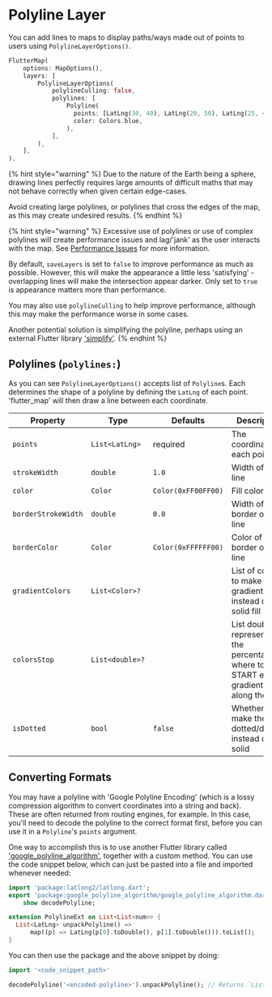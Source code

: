 # Polyline Layer

You can add lines to maps to display paths/ways made out of points to users using `PolylineLayerOptions()`.

```dart
FlutterMap(
    options: MapOptions(),
    layers: [
        PolylineLayerOptions(
            polylineCulling: false,
            polylines: [
                Polyline(
                  points: [LatLng(30, 40), LatLng(20, 50), LatLng(25, 45),],
                  color: Colors.blue,
                ),
            ],
        ),
    ],
),
```

{% hint style="warning" %}
Due to the nature of the Earth being a sphere, drawing lines perfectly requires large amounts of difficult maths that may not behave correctly when given certain edge-cases.

Avoid creating large polylines, or polylines that cross the edges of the map, as this may create undesired results.
{% endhint %}

{% hint style="warning" %}
Excessive use of polylines or use of complex polylines will create performance issues and lag/'jank' as the user interacts with the map. See [Performance Issues](../../faqs/late-initialization-errors.md#performance-issues) for more information.

By default, `saveLayers` is set to `false` to improve performance as much as possible. However, this will make the appearance a little less 'satisfying' - overlapping lines will make the intersection appear darker. Only set to `true` is appearance matters more than performance.

You may also use `polylineCulling` to help improve performance, although this may make the performance worse in some cases.

Another potential solution is simplifying the polyline, perhaps using an external Flutter library ['simplify'](https://pub.dev/packages/simplify).
{% endhint %}

## Polylines (`polylines:`)

As you can see `PolylineLayerOptions()` accepts list of `Polyline`s. Each determines the shape of a polyline by defining the `LatLng` of each point. 'flutter\_map' will then draw a line between each coordinate.

| Property            | Type            | Defaults            | Description                                                                                   |
| ------------------- | --------------- | ------------------- | --------------------------------------------------------------------------------------------- |
| `points`            | `List<LatLng>`  | required            | The coordinates of each point                                                                 |
| `strokeWidth`       | `double`        | `1.0`               | Width of the line                                                                             |
| `color`             | `Color`         | `Color(0xFF00FF00)` | Fill color                                                                                    |
| `borderStrokeWidth` | `double`        | `0.0`               | Width of the border of the line                                                               |
| `borderColor`       | `Color`         | `Color(0xFFFFFF00)` | Color of the border of the line                                                               |
| `gradientColors`    | `List<Color>?`  |                     | List of colors to make gradient fill instead of a solid fill                                  |
| `colorsStop`        | `List<double>?` |                     | List doubles representing the percentage of where to START each gradient color along the line |
| `isDotted`          | `bool`          | `false`             | Whether to make the line dotted/dashed instead of solid                                       |

## Converting Formats

You may have a polyline with 'Google Polyline Encoding' (which is a lossy compression algorithm to convert coordinates into a string and back). These are often returned from routing engines, for example. In this case, you'll need to decode the polyline to the correct format first, before you can use it in a `Polyline`'s `points` argument.

One way to accomplish this is to use another Flutter library called ['google\_polyline\_algorithm'](https://pub.dev/packages/google\_polyline\_algorithm), together with a custom method. You can use the code snippet below, which can just be pasted into a file and imported whenever needed:

```dart
import 'package:latlong2/latlong.dart';
export 'package:google_polyline_algorithm/google_polyline_algorithm.dart'
    show decodePolyline;

extension PolylineExt on List<List<num>> {
  List<LatLng> unpackPolyline() =>
      map((p) => LatLng(p[0].toDouble(), p[1].toDouble())).toList();
}
```

You can then use the package and the above snippet by doing:

```dart
import '<code_snippet_path>'

decodePolyline('<encoded-polyline>').unpackPolyline(); // Returns `List<LatLng>` for a map polyline
```
